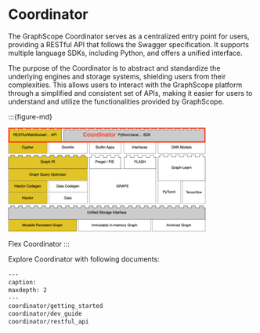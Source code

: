 # Coordinator

The GraphScope Coordinator serves as a centralized entry point for users, providing a RESTful API that follows the Swagger specification. It supports multiple language SDKs, including Python, and offers a unified interface.

The purpose of the Coordinator is to abstract and standardize the underlying engines and storage systems, shielding users from their complexities. This allows users to interact with the GraphScope platform through a simplified and consistent set of APIs, making it easier for users to understand and utilize the functionalities provided by GraphScope.

:::{figure-md}

<img src="../images/flex-coordinator.png"
     alt="GraphScope Coordinator in Flex"
     width="80%">

Flex Coordinator
:::

Explore Coordinator with following documents:

```{toctree} arguments
---
caption:
maxdepth: 2
---
coordinator/getting_started
coordinator/dev_guide
coordinator/restful_api
```
